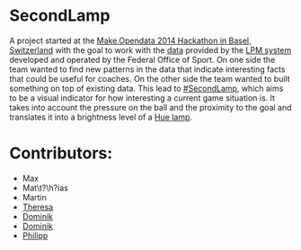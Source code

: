 # SecondLamp

A project started at the [Make.Opendata 2014 Hackathon in Basel, Switzerland](http://make.opendata.ch/) with the goal to work with the [data](http://datahub.io/dataset/magglingen2013) provided by the [LPM system](http://www.baspo.admin.ch/internet/baspo/de/home/themen/forschung/forschung_nach_themen/Local_Positioning_Measurement_System_LPMS.html) developed and operated by the Federal Office of Sport. On one side the team wanted to find new patterns in the data that indicate interesting facts that could be useful for coaches. On the other side the team wanted to built something on top of existing data.
This lead to [#SecondLamp](https://twitter.com/search?f=realtime&q=%23SecondLamp), which aims to be a visual indicator for how interesting a current game situation is. It takes into account the pressure on the ball and the proximity to the goal and translates it into a brightness level of a [Hue lamp](http://meethue.com/).

# Contributors:

* Max
* Mat\t?\h?ias
* Martin
* [Theresa](https://twitter.com/therezajs)
* [Dominik](https://twitter.com/dominik_stocker)
* [Dominik](https://twitter.com/borncast)
* [Philipp](https://twitter.com/philippkueng)